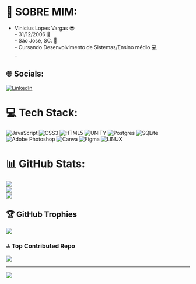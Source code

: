# 💫 SOBRE MIM:
- Vinicius Lopes Vargas 😎<br>- 31/12/2006 🎂<br>- São José, SC. 🌊<br>- Cursando Desenvolvimento de Sistemas/Ensino médio 💻<br>- 


## 🌐 Socials:
[![LinkedIn](https://img.shields.io/badge/LinkedIn-%230077B5.svg?logo=linkedin&logoColor=white)](https://www.linkedin.com/in/vinicius-lopes-vargas-3b5ba8275/) 

# 💻 Tech Stack:
![JavaScript](https://img.shields.io/badge/javascript-%23323330.svg?style=for-the-badge&logo=javascript&logoColor=%23F7DF1E) ![CSS3](https://img.shields.io/badge/css3-%231572B6.svg?style=for-the-badge&logo=css3&logoColor=white) ![HTML5](https://img.shields.io/badge/html5-%23E34F26.svg?style=for-the-badge&logo=html5&logoColor=white) ![UNITY](https://img.shields.io/badge/Unity-%2320232a.svg?style=for-the-badge&logo=unity&logoColor=white) ![Postgres](https://img.shields.io/badge/postgres-%23316192.svg?style=for-the-badge&logo=postgresql&logoColor=white) ![SQLite](https://img.shields.io/badge/sqlite-%2307405e.svg?style=for-the-badge&logo=sqlite&logoColor=white) ![Adobe Photoshop](https://img.shields.io/badge/adobephotoshop-%2331A8FF.svg?style=for-the-badge&logo=adobephotoshop&logoColor=white) ![Canva](https://img.shields.io/badge/Canva-%2300C4CC.svg?style=for-the-badge&logo=Canva&logoColor=white) 	![Figma](https://img.shields.io/badge/figma-%23F24E1E.svg?style=for-the-badge&logo=figma&logoColor=white) ![LINUX](https://img.shields.io/badge/Linux-FCC624?style=for-the-badge&logo=linux&logoColor=black)
# 📊 GitHub Stats:
![](https://github-readme-stats.vercel.app/api?username=Viniciuslvargas&theme=midnight-purple&hide_border=false&include_all_commits=true&count_private=false)<br/>
![](https://github-readme-streak-stats.herokuapp.com/?user=Viniciuslvargas&theme=midnight-purple&hide_border=false)<br/>
![](https://github-readme-stats.vercel.app/api/top-langs/?username=Viniciuslvargas&theme=midnight-purple&hide_border=false&include_all_commits=true&count_private=false&layout=compact)

## 🏆 GitHub Trophies
![](https://github-profile-trophy.vercel.app/?username=Viniciuslvargas&theme=radical&no-frame=false&no-bg=true&margin-w=4)

### 🔝 Top Contributed Repo
![](https://github-contributor-stats.vercel.app/api?username=Viniciuslvargas&limit=5&theme=radical&combine_all_yearly_contributions=true)

---
[![](https://visitcount.itsvg.in/api?id=Viniciuslvargas&icon=1&color=11)](https://visitcount.itsvg.in)

<!-- Proudly created with GPRM ( https://gprm.itsvg.in ) -->
